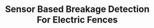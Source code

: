 ---
layout: publications
categories: publications 
title: "Sensor Based Breakage Detection For Electric Fences"
authors: Eranda Tennakoon, Charith Madusanka, Kasun De Zoysa, Chamath Keppitiyagama, Venkat Iyer, Kasun Hewage, Thiemo Voigt
conference: Sensors Applications Symposium (SAS), 2015 IEEE
conferenceinfo: 
---
